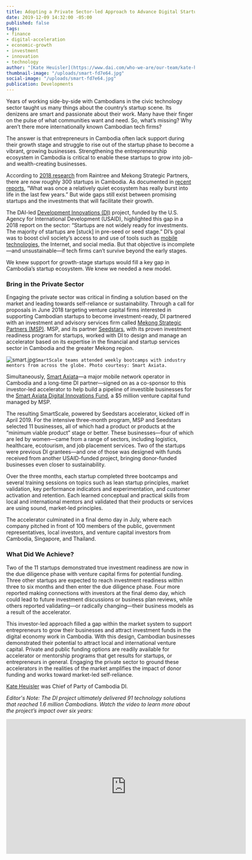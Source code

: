 ```yaml
---
title: Adopting a Private Sector-led Approach to Advance Digital Startups in Cambodia
date: 2019-12-09 14:32:00 -05:00
published: false
tags:
- finance
- digital-acceleration
- economic-growth
- investment
- innovation
- technology
author: "[Kate Heuisler](https://www.dai.com/who-we-are/our-team/kate-heuisler) "
thumbnail-image: "/uploads/smart-fd7e64.jpg"
social-image: "/uploads/smart-fd7e64.jpg"
publication: Developments
---
```


Years of working side-by-side with Cambodians in the civic technology sector taught us many things about the country’s startup scene. Its denizens are smart and passionate about their work. Many have their finger on the pulse of what communities want and need. So, what’s missing? Why aren’t there more internationally known Cambodian tech firms?

The answer is that entrepreneurs in Cambodia often lack support during their growth stage and struggle to rise out of the startup phase to become a vibrant, growing businesses. Strengthening the entrepreneurship ecosystem in Cambodia is critical to enable these startups to grow into job- and wealth-creating businesses.





According to [2018 research](https://www.raintreecambodia.com/research) from Raintree and Mekong Strategic Partners, there are now roughly 300 startups in Cambodia. As documented in [recent reports](https://www.khmertimeskh.com/597071/cambodia-launches-its-first-technology-startup-report/), “What was once a relatively quiet ecosystem has really burst into life in the last few years.” But wide gaps still exist between promising startups and the investments that will facilitate their growth.

The DAI-led [Development Innovations (DI)](https://www.dai.com/our-work/projects/cambodia-development-innovations) project, funded by the U.S. Agency for International Development (USAID), highlighted this gap in a 2018 report on the sector: “Startups are not widely ready for investments. The majority of startups are [stuck] in pre-seed or seed stage.” DI’s goal was to boost civil society’s access to and use of tools such as [mobile technologies](https://www.forbes.com/sites/joshuawilwohl/2016/02/14/new-app-to-help-cambodians-track-complaints-made-with-local-govt/#589cafd3156f), the Internet, and social media. But that objective is incomplete—and unsustainable—if tech firms can’t survive beyond the early stages.

We knew support for growth-stage startups would fill a key gap in Cambodia’s startup ecosystem. We knew we needed a new model. 

### Bring in the Private Sector

Engaging the private sector was critical in finding a solution based on the market and leading towards self-reliance or sustainability. Through a call for proposals in June 2018 targeting venture capital firms interested in supporting Cambodian startups to become investment-ready, DI partnered with an investment and advisory services firm called [Mekong Strategic Partners (MSP)](http://www.mekongstrategic.com/). MSP, and its partner [Seedstars](https://www.seedstars.com/), with its proven investment readiness program for startups, worked with DI to design and manage an accelerator based on its expertise in the financial and startup services sector in Cambodia and the greater Mekong region.

![smart.jpg](/uploads/smart.jpg)`SmartScale teams attended weekly bootcamps with industry mentors from across the globe. Photo courtesy: Smart Axiata.`

Simultaneously, [Smart Axiata](https://www.smart.com.kh/)—a major mobile network operator in Cambodia and a long-time DI partner—signed on as a co-sponsor to this investor-led accelerator to help build a pipeline of investible businesses for the [Smart Axiata Digital Innovations Fund](https://sadif.com.kh/), a $5 million venture capital fund managed by MSP. 

The resulting SmartScale, powered by Seedstars accelerator, kicked off in April 2019. For the intensive three-month program, MSP and Seedstars selected 11 businesses, all of which had a product or products at the “minimum viable product” stage or better. These businesses—four of which are led by women—came from a range of sectors, including logistics, healthcare, ecotourism, and job placement services. Two of the startups were previous DI grantees—and one of those was designed with funds received from another USAID-funded project, bringing donor-funded businesses even closer to sustainability. 

Over the three months, each startup completed three bootcamps and several training sessions on topics such as lean startup principles, market validation, key performance indicators and experimentation, and customer activation and retention. Each learned conceptual and practical skills from local and international mentors and validated that their products or services are using sound, market-led principles. 

The accelerator culminated in a final demo day in July, where each company pitched in front of 100 members of the public, government representatives, local investors, and venture capital investors from Cambodia, Singapore, and Thailand. 

### What Did We Achieve?

Two of the 11 startups demonstrated true investment readiness are now in the due diligence phase with venture capital firms for potential funding. Three other startups are expected to reach investment readiness within three to six months and then enter the due diligence phase. Four more reported making connections with investors at the final demo day, which could lead to future investment discussions or business plan reviews, while others reported validating—or radically changing—their business models as a result of the accelerator.

This investor-led approach filled a gap within the market system to support entrepreneurs to grow their businesses and attract investment funds in the digital economy work in Cambodia. With this design, Cambodian businesses demonstrated their potential to attract local and international venture capital. Private and public funding options are readily available for accelerator or mentorship programs that get results for startups, or entrepreneurs in general. Engaging the private sector to ground these accelerators in the realities of the market amplifies the impact of donor funding and works toward market-led self-reliance.  

[Kate Heuisler](https://www.dai.com/who-we-are/our-team/kate-heuisler) was Chief of Party of Cambodia DI.

*Editor's Note: The DI project ultimately delivered 91 technology solutions that reached 1.6 million Cambodians. Watch the video to learn more about the project’s impact over six years:*
<iframe src="https://player.vimeo.com/video/375672295" width="640" height="360" frameborder="0" allow="autoplay; fullscreen" allowfullscreen></iframe>